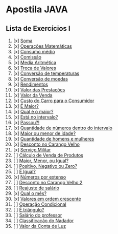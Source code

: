 # Apostila JAVA

## Lista de Exercícios I

1. [x] [Soma](singles/Soma.java)
2. [x] [Operações Matemáticas](singles/Operacoes.java)
3. [x] [Consumo médio](singles/ConsumoMedio.java)
4. [x] [Comissão](singles/Comiss%C3%A3o.java)
5. [x] [Media Aritmética](singles/MediaAritmetica.java)
6. [x] [Troca de Valores](singles/TrocaValor.java)
7. [x] [Conversão de temperaturas](singles/)
8. [x] [Conversão de moedas](singles/ConverteMoeda.java)
9. [x] [Rendimentos](singles/Rendimentos.java)
10. [x] [Valor das Prestações](singles/ValorPrestacoes.java)
11. [x] [Valor da Venda](singles/ValorVenda.java)
12. [x] [Custo do Carro para o Consumidor](singles/CustoCarroConsumidor.java)
13. [x] [É Maior?](singles/EhMaior.java)
14. [x] [Qual é o maior?](singles/QualEhMaior.java)
15. [x] [Está no intervalo?](singles/Intervalo.java)
16. [x] [Passou?!](singles/Passou.java)
17. [x] [Quantidade de números dentro do intervalo](singles/QuantidadeNumerosNoIntervalo.java)
18. [x] [Maior ou menor de idade?](singles/EhMaiorDeIdade.java)
19. [x] [Quantidade de homens e mulheres](singles/QuantidadeHomensMulheres.java)
20. [x] [Desconto no Carango Velho](singles/DescontoCarangoVelho.java)
21. [x] [Serviço Militar](singles/ServicoMilitar.java)
22. [ ] [Cálculo de Venda de Produtos](singles/)
23. [ ] [Maior, Menor, ou Igual?](singles/)
24. [ ] [Positivo, Negativo ou Zero?](singles/)
25. [ ] [É Igual?](singles/)
26. [x] [Números por extenso](singles/NumerosPorExtenso.java)
27. [ ] [Desconto no Carango Velho 2](singles/)
28. [ ] [Reajuste de salário](singles/)
29. [x] [Qual o mês?](singles/QualEhOMes.java)
30. [x] [Valores em ordem crescente](singles/OrdemCrescente.java)
31. [ ] [Operação Condicional](singles/)
32. [ ] [É triângulo?](singles/)
33. [ ] [Salário do professor](singles/)
34. [ ] [Classificação do Nadador](singles/)
35. [ ] [Valor da Conta de Luz](singles/)
